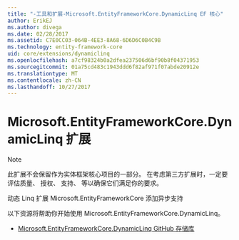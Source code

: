 ```yaml
---
title: "-工具和扩展-Microsoft.EntityFrameworkCore.DynamicLinq EF 核心"
author: ErikEJ
ms.author: divega
ms.date: 02/28/2017
ms.assetid: C7E0CC03-064B-4EE3-8A68-6D6D6C0B4C9B
ms.technology: entity-framework-core
uid: core/extensions/dynamiclinq
ms.openlocfilehash: a7cf98324b0a2dfea237506d6bf90b8f04371953
ms.sourcegitcommit: 01a75cd483c1943ddd6f82af971f07abde20912e
ms.translationtype: MT
ms.contentlocale: zh-CN
ms.lasthandoff: 10/27/2017
---
```

# <a name="microsoftentityframeworkcoredynamiclinq-extension"></a>Microsoft.EntityFrameworkCore.DynamicLinq 扩展

> [!NOTE]  
> 此扩展不会保留作为实体框架核心项目的一部分。 在考虑第三方扩展时，一定要评估质量、 授权、 支持、 等以确保它们满足你的要求。

动态 Linq 扩展 Microsoft.EntityFrameworkCore 添加异步支持

以下资源将帮助你开始使用 Microsoft.EntityFrameworkCore.DynamicLinq。
* [Microsoft.EntityFrameworkCore.DynamicLinq GitHub 存储库](https://github.com/StefH/System.Linq.Dynamic.Core/)
